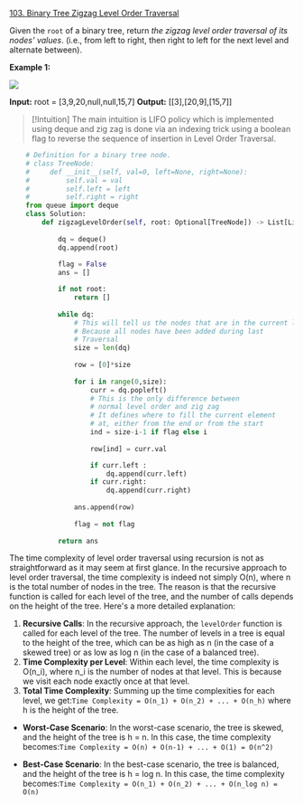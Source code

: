
[103. Binary Tree Zigzag Level Order Traversal](https://leetcode.com/problems/binary-tree-zigzag-level-order-traversal/)

Given the `root` of a binary tree, return _the zigzag level order traversal of its nodes' values_. (i.e., from left to right, then right to left for the next level and alternate between).

**Example 1:**

![](https://assets.leetcode.com/uploads/2021/02/19/tree1.jpg)

**Input:** root = [3,9,20,null,null,15,7]
**Output:** [[3],[20,9],[15,7]]

>[!Intuition]
>The main intuition is LIFO policy which is implemented using deque and zig zag is done via an indexing trick using a boolean flag to reverse the sequence of insertion in Level Order Traversal.



```python
    # Definition for a binary tree node.
    # class TreeNode:
    #     def __init__(self, val=0, left=None, right=None):
    #         self.val = val
    #         self.left = left
    #         self.right = right
    from queue import deque
    class Solution:
        def zigzagLevelOrder(self, root: Optional[TreeNode]) -> List[List[int]]:
            
            dq = deque()
            dq.append(root)
            
            flag = False
            ans = []

            if not root:
                return []
            
            while dq:
                # This will tell us the nodes that are in the current level
                # Because all nodes have been added during last 
                # Traversal 
                size = len(dq)
                
                row = [0]*size
                
                for i in range(0,size):
                    curr = dq.popleft()
					# This is the only difference between
					# normal level order and zig zag
					# It defines where to fill the current element 
					# at, either from the end or from the start
                    ind = size-i-1 if flag else i
                    
                    row[ind] = curr.val

                    if curr.left :
                        dq.append(curr.left)
                    if curr.right:
                        dq.append(curr.right)
                
                ans.append(row)
                
                flag = not flag
            
            return ans
```

The time complexity of level order traversal using recursion is not as straightforward as it may seem at first glance. In the recursive approach to level order traversal, the time complexity is indeed not simply O(n), where n is the total number of nodes in the tree. The reason is that the recursive function is called for each level of the tree, and the number of calls depends on the height of the tree. Here's a more detailed explanation:

1. **Recursive Calls**: In the recursive approach, the `levelOrder` function is called for each level of the tree. The number of levels in a tree is equal to the height of the tree, which can be as high as n (in the case of a skewed tree) or as low as log n (in the case of a balanced tree).
2. **Time Complexity per Level**: Within each level, the time complexity is O(n_i), where n_i is the number of nodes at that level. This is because we visit each node exactly once at that level.
3. **Total Time Complexity**: Summing up the time complexities for each level, we get:`Time Complexity = O(n_1) + O(n_2) + ... + O(n_h)` where h is the height of the tree.
- **Worst-Case Scenario**: In the worst-case scenario, the tree is skewed, and the height of the tree is h = n. In this case, the time complexity becomes:`Time Complexity = O(n) + O(n-1) + ... + O(1) = O(n^2)`
    

- **Best-Case Scenario**: In the best-case scenario, the tree is balanced, and the height of the tree is h = log n. In this case, the time complexity becomes:`Time Complexity = O(n_1) + O(n_2) + ... + O(n_log n) = O(n)`